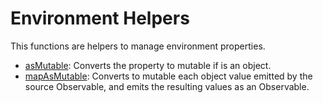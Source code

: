 # Environment Helpers

This functions are helpers to manage environment properties.

- [asMutable](./as-mutable.function.md): Converts the property to mutable if is an object.
- [mapAsMutable](./map-as-mutable.operator.md): Converts to mutable each object value emitted by the source Observable, and emits the resulting values as an Observable.
